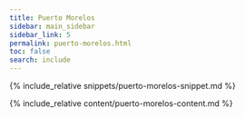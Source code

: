 ```yaml
---
title: Puerto Morelos
sidebar: main_sidebar
sidebar_link: 5
permalink: puerto-morelos.html
toc: false
search: include
---
```


{% include_relative snippets/puerto-morelos-snippet.md %}

{% include_relative content/puerto-morelos-content.md %}